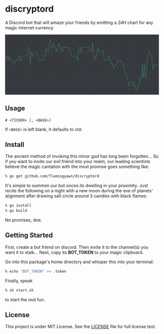 discryptord
===========
A Discord bot that will amaze your friends by emitting a *24H* chart for any magic internet currency.

![Examplg](img/graph.png)

## Usage
```
# <TICKER> [, <BASE>]
```
If `<BASE>` is left blank, it defaults to `USD`

## Install
The ancient method of invoking this minor god has long been forgotten...
So if you want to invite our evil friend into your realm, our leading scientists believe the magic cantation with the most promise goes something like:

```zsh
% go get github.com/flamingyawn/discryptord
```

It's simple to summon our bot onces its dwelling in your proximity.
Just recite the following on a night with a new moon during the eve of planets' alignment after drawing salt circle around 3 candles with black flames:

```zsh
% go install
% go build
```

No promises, doe.

## Getting Started
First, create a bot friend on discord.
Then invite it to the channel(s) you want it to stalk...
Next, copy its **BOT_TOKEN** to your magic clipboard.

Go into this package's home directory and whisper this into your terminal:

```zsh 
% echo "BOT_TOKEN" >> .token
```

Finally, speak

```zsh
% sh start.sh
```

to start the _real_ fun.

## License
This project is under MIT License. See the [LICENSE](LICENSE) file for full license text.
